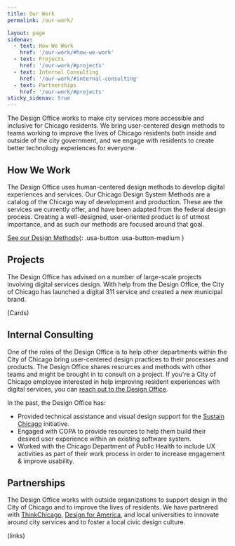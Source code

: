```yaml
---
title: Our Work
permalink: /our-work/

layout: page
sidenav:
  - text: How We Work
    href: '/our-work/#how-we-work'
  - text: Projects
    href: '/our-work/#projects'
  - text: Internal Consulting
    href: '/our-work/#internal-consulting'
  - text: Partnerships
    href: '/our-work/#projects'
sticky_sidenav: true
---
```


The Design Office works to make city services more accessible and inclusive for Chicago residents. We bring user-centered design methods to teams working to improve the lives of Chicago residents both inside and outside of the city government, and we engage with residents to create better technology experiences for everyone.

## How We Work

The Design Office uses human-centered design methods to develop digital experiences and services. Our Chicago Design System Methods are a catalog of the Chicago way of development and production. These are the services we currently offer, and have been adapted from the federal design process. Creating a well-designed, user-oriented product is of utmost importance, and as such our methods are focused around that goal.

[See our Design Methods](https://methods.chicagodesignsystem.org/){: .usa-button .usa-button-medium }

## Projects

The Design Office has advised on a number of large-scale projects involving digital services design. With help from the Design Office, the City of Chicago has launched a digital 311 service and created a new municipal brand. 

(Cards)

## Internal Consulting

One of the roles of the Design Office is to help other departments within the City of Chicago bring user-centered design practices to their processes and products. The Design Office shares resources and methods with other teams and might be brought in to consult on a project. If you're a City of Chicago employee interested in help improving resident experiences with digital services, you can [reach out to the Design Office](/about-us/#contact-us).

In the past, the Design Office has:

* Provided technical assistance and visual design support for the [Sustain Chicago](https://sustainchicago.cityofchicago.org/) initiative.
* Engaged with COPA to provide resources to help them build their desired user experience within an existing software system.
* Worked with the Chicago Department of Public Health to include UX activities as part of their work process in order to increase engagement & improve usability.

## Partnerships

The Design Office works with outside organizations to support design in the City of Chicago and to improve the lives of residents. We have partnered with [ThinkChicago](http://www.thinkchicago.net/), [Design for America](http://designforamerica.com/), and local universities to innovate around city services and to foster a local civic design culture.

(links)

